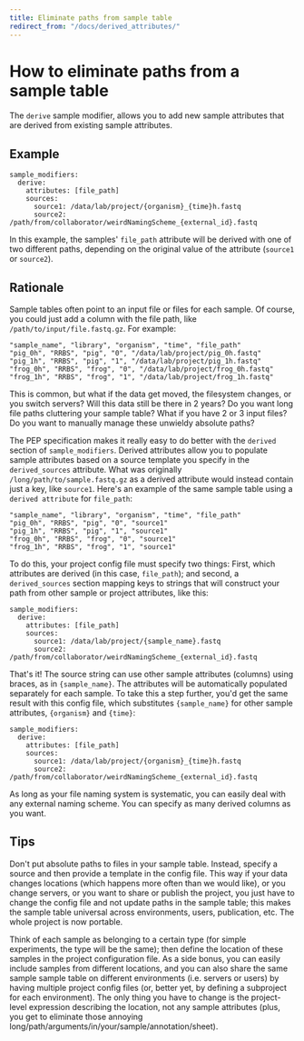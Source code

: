 ```yaml
---
title: Eliminate paths from sample table
redirect_from: "/docs/derived_attributes/"
---
```


# How to eliminate paths from a sample table

The `derive` sample modifier, allows you to add new sample attributes that are derived from existing sample attributes.

## Example

```
sample_modifiers:
  derive: 
    attributes: [file_path]
    sources:
      source1: /data/lab/project/{organism}_{time}h.fastq
      source2: /path/from/collaborator/weirdNamingScheme_{external_id}.fastq
```

In this example, the samples' `file_path` attribute will be derived with one of two different paths, depending on the original value of the attribute (`source1` or `source2`). 

## Rationale

Sample tables often point to an input file or files for each sample. Of course, you could just add a column with the file path, like ``/path/to/input/file.fastq.gz``. For example:

```
"sample_name", "library", "organism", "time", "file_path"
"pig_0h", "RRBS", "pig", "0", "/data/lab/project/pig_0h.fastq"
"pig_1h", "RRBS", "pig", "1", "/data/lab/project/pig_1h.fastq"
"frog_0h", "RRBS", "frog", "0", "/data/lab/project/frog_0h.fastq"
"frog_1h", "RRBS", "frog", "1", "/data/lab/project/frog_1h.fastq"
```

This is common, but what if the data get moved, the filesystem changes, or you switch servers? Will this data still be there in 2 years? Do you want long file paths cluttering your sample table? What if you have 2 or 3 input files? Do you want to manually manage these unwieldy absolute paths?

The PEP specification makes it really easy to do better with the `derived` section of `sample_modifiers`. Derived attributes allow you to populate sample attributes based on a source template you specify in the `derived_sources` attribute. What was originally `/long/path/to/sample.fastq.gz` as a derived attribute would instead contain just a key, like `source1`. Here's an example of the same sample table using a `derived attribute` for `file_path`:

```
"sample_name", "library", "organism", "time", "file_path"
"pig_0h", "RRBS", "pig", "0", "source1"
"pig_1h", "RRBS", "pig", "1", "source1"
"frog_0h", "RRBS", "frog", "0", "source1"
"frog_1h", "RRBS", "frog", "1", "source1"
```

To do this, your project config file must specify two things: First, which attributes are derived (in this case, `file_path`); and second, a `derived_sources` section mapping keys to strings that will construct your path from other sample or project attributes, like this:


```
sample_modifiers:
  derive:
    attributes: [file_path]
    sources:
      source1: /data/lab/project/{sample_name}.fastq
      source2: /path/from/collaborator/weirdNamingScheme_{external_id}.fastq
```

That's it! The source string can use other sample attributes (columns) using braces, as in `{sample_name}`. The attributes will be automatically populated separately for each sample. To take this a step further, you'd get the same result with this config file, which substitutes `{sample_name}` for other sample attributes, `{organism}` and `{time}`:

```
sample_modifiers:
  derive:
    attributes: [file_path]
    sources:
      source1: /data/lab/project/{organism}_{time}h.fastq
      source2: /path/from/collaborator/weirdNamingScheme_{external_id}.fastq
```

As long as your file naming system is systematic, you can easily deal with any external naming scheme. You can specify as many derived columns as you want.

## Tips

Don't put absolute paths to files in your sample table. Instead, specify a source and then provide a template in the config file. This way if your data changes locations (which happens more often than we would like), or you change servers, or you want to share or publish the project, you just have to change the config file and not update paths in the sample table; this makes the sample table universal across environments, users, publication, etc. The whole project is now portable.

Think of each sample as belonging to a certain type (for simple experiments, the type will be the same); then define the location of these samples in the project configuration file. As a side bonus, you can easily include samples from different locations, and you can also share the same sample sample table on different environments (i.e. servers or users) by having multiple project config files (or, better yet, by defining a subproject for each environment). The only thing you have to change is the project-level expression describing the location, not any sample attributes (plus, you get to eliminate those annoying long/path/arguments/in/your/sample/annotation/sheet).
